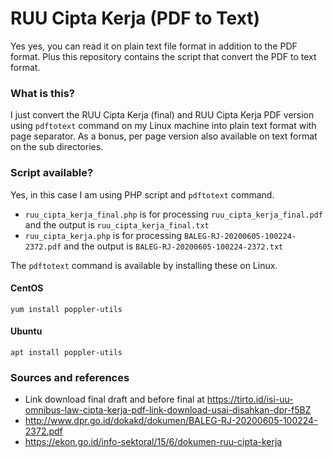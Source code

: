 # RUU Cipta Kerja (PDF to Text)
Yes yes, you can read it on plain text file format in addition to the PDF format. Plus this repository contains the script that convert the PDF to text format.

### What is this?
I just convert the RUU Cipta Kerja (final) and RUU Cipta Kerja PDF version using `pdftotext` command on my Linux machine into plain text format with page separator. As a bonus, per page version also available on text format on the sub directories.

### Script available?
Yes, in this case I am using PHP script and `pdftotext` command. 

- `ruu_cipta_kerja_final.php` is for processing `ruu_cipta_kerja_final.pdf` and the output is `ruu_cipta_kerja_final.txt`
- `ruu_cipta_kerja.php` is for processing `BALEG-RJ-20200605-100224-2372.pdf` and the output is `BALEG-RJ-20200605-100224-2372.txt`

The `pdftotext` command is available by installing these on Linux.

#### CentOS
```
yum install poppler-utils
```

#### Ubuntu
```
apt install poppler-utils
```

### Sources and references
- Link download final draft and before final at https://tirto.id/isi-uu-omnibus-law-cipta-kerja-pdf-link-download-usai-disahkan-dpr-f5BZ
- http://www.dpr.go.id/dokakd/dokumen/BALEG-RJ-20200605-100224-2372.pdf
- https://ekon.go.id/info-sektoral/15/6/dokumen-ruu-cipta-kerja
